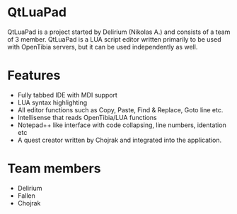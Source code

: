 # QtLuaPad
QtLuaPad is a project started by Delirium (Nikolas A.) and consists of a team of 3 member.
QtLuaPad is a LUA script editor written primarily to be used with OpenTibia servers, but it can be used independently as well.

# Features
* Fully tabbed IDE with MDI support
* LUA syntax highlighting
* All editor functions such as Copy, Paste, Find & Replace, Goto line etc.
* Intellisense that reads OpenTibia/LUA functions
* Notepad++ like interface with code collapsing, line numbers, identation etc
* A quest creator written by Chojrak and integrated into the application.

# Team members
* Delirium
* Fallen
* Chojrak
